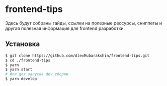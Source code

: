 # frontend-tips

Здесь будут собраны гайды, ссылки на полезные рессурсы, сниппеты и другая полезная информация для frontend разработки.

## Установка

```bash
$ git clone https://github.com/AlexMubarakshin/frontend-tips.git
$ cd ./frontend-tips
$ yarn
$ yarn start
# Или для запуска dev сборки
$ yarn develop
```

